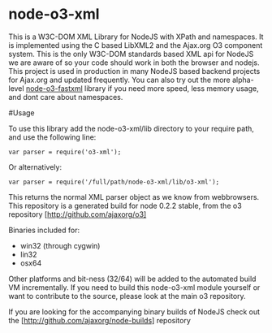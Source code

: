 # node-o3-xml

This is a W3C-DOM XML Library for NodeJS with XPath and namespaces. It is implemented using the C based LibXML2 and the Ajax.org O3 component system. This is the only W3C-DOM standards based XML api for NodeJS we are aware of so your code should work in both the browser and nodejs.
This project is used in production in many NodeJS based backend projects for Ajax.org and updated frequently. 
You can also try out the more alpha-level [node-o3-fastxml](http://github.com/ajaxorg/node-o3-fastxml) library if you need more speed, less memory usage, and dont care about namespaces.

#Usage

To use this library add the node-o3-xml/lib directory to your require path, and use the following line:

    var parser = require('o3-xml');

Or alternatively: 

    var parser = require('/full/path/node-o3-xml/lib/o3-xml'); 

This returns the normal XML parser object as we know from webbrowsers. This repository is a generated build for node 0.2.2 stable, from the o3 repository [http://github.com/ajaxorg/o3]

Binaries included for:

 * win32 (through cygwin)
 * lin32 
 * osx64

Other platforms and bit-ness (32/64) will be added to the automated build VM incrementally.
If you need to build this node-o3-xml module yourself or want to contribute to the source, please look at the main o3 repository.

If you are looking for the accompanying binary builds of NodeJS check out the 
[http://github.com/ajaxorg/node-builds] repository
